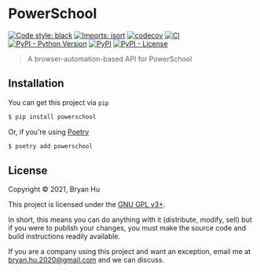 # PowerSchool

[![Code style: black](https://img.shields.io/badge/code%20style-black-000000.svg)](https://github.com/psf/black) [![Imports: isort](https://img.shields.io/badge/%20imports-isort-%231674b1?style=flat&labelColor=ef8336)](https://pycqa.github.io/isort/)
 [![codecov](https://codecov.io/gh/ThatXliner/powerschool/branch/main/graph/badge.svg)](https://codecov.io/gh/ThatXliner/powerschool)  [![CI](https://github.com/ThatXliner/powerschool/actions/workflows/ci.yml/badge.svg?branch=main)](https://github.com/ThatXliner/powerschool/actions/workflows/ci.yml) [![PyPI - Python Version](https://img.shields.io/pypi/pyversions/powerschool)](https://pypi.org/project/powerschool) [![PyPI](https://img.shields.io/pypi/v/powerschool)](https://pypi.org/project/powerschool) [![PyPI - License](https://img.shields.io/pypi/l/powerschool)](#license)

> A browser-automation-based API for PowerSchool


## Installation

You can get this project via `pip`

```bash
$ pip install powerschool
```

Or, if you're using [Poetry](https://python-poetry.org)

```bash
$ poetry add powerschool
```


## License

Copyright © 2021, Bryan Hu

This project is licensed under the [GNU GPL v3+](./COPYING).

In short, this means you can do anything with it (distribute, modify, sell) but if you were to publish your changes, you must make the source code and build instructions readily available.

If you are a company using this project and want an exception, email me at [bryan.hu.2020@gmail.com](mailto:bryan.hu.2020@gmail.com) and we can discuss.
